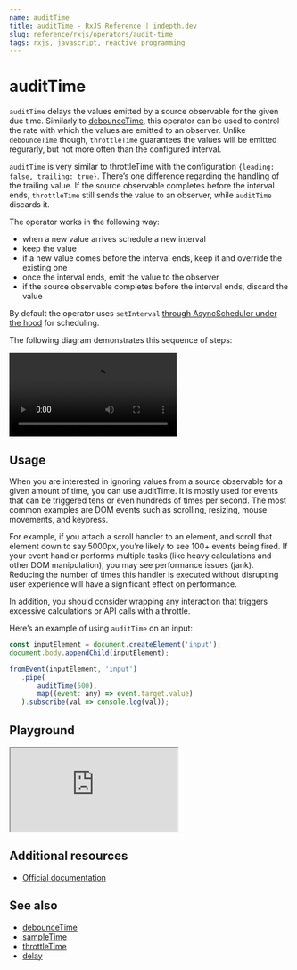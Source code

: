```yaml
---
name: auditTime
title: auditTime - RxJS Reference | indepth.dev
slug: reference/rxjs/operators/audit-time
tags: rxjs, javascript, reactive programming
---
```


# auditTime

`auditTime` delays the values emitted by a source observable for the given due time. Similarly to [debounceTime](https://indepth.dev/reference/rxjs/operators/debounce-time), this operator can be used to control the rate with which the values are emitted to an observer. Unlike `debounceTime` though, `throttleTime` guarantees the values will be emitted regurarly, but not more often than the configured interval.

`auditTime` is very similar to throttleTime with the configuration `{leading: false, trailing: true}`. There’s one difference regarding the handling of the trailing value. If the source observable completes before the interval ends, `throttleTime` still sends the value to an observer, while `auditTime` discards it.

The operator works in the following way:
- when a new value arrives schedule a new interval
- keep the value
- if a new value comes before the interval ends, keep it and override the existing one
- once the interval ends, emit the value to the observer
- if the source observable completes before the interval ends, discard the value

By default the operator uses `setInterval` [through AsyncScheduler under the hood](https://github.com/ReactiveX/rxjs/blob/9b708613cb7687647dc43c5e15b821e17ccc23ef/src/internal/operators/debounceTime.ts#L64) for scheduling.

The following diagram demonstrates this sequence of steps:

<video>
    <source src="https://images.indepth.dev/references/rxjs/operators/audit-time.mp4" type="video/mp4">
</video>

## Usage
When you are interested in ignoring values from a source observable for a given amount of time, you can use auditTime. It is mostly used for events that can be triggered tens or even hundreds of times per second. The most common examples are DOM events such as scrolling, resizing, mouse movements, and keypress. 

For example, if you attach a scroll handler to an element, and scroll that element down to say 5000px, you’re likely to see 100+ events being fired. If your event handler performs multiple tasks (like heavy calculations and other DOM manipulation), you may see performance issues (jank). Reducing the number of times this handler is executed without disrupting user experience will have a significant effect on performance.

In addition, you should consider wrapping any interaction that triggers excessive calculations or API calls with a throttle.

Here’s an example of using `auditTime` on an input:

```javascript
const inputElement = document.createElement('input');
document.body.appendChild(inputElement);

fromEvent(inputElement, 'input')
   .pipe(
       auditTime(500),
       map((event: any) => event.target.value)
   ).subscribe(val => console.log(val));
```

## Playground

<iframe src="https://stackblitz.com/edit/indepth-rxjs-audittime?embed=1&file=index.ts"></iframe>

## Additional resources

- [Official documentation](https://rxjs.dev/api/operators/auditTime)

## See also

- [debounceTime](https://indepth.dev/reference/rxjs/operators/debounce-time)
- [sampleTime](https://indepth.dev/reference/rxjs/operators/sample-time)
- [throttleTime](https://indepth.dev/reference/rxjs/operators/throttle-time)
- [delay](https://indepth.dev/reference/rxjs/operators/delay)

